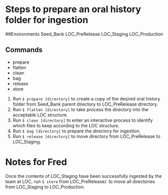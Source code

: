 # Steps to prepare an oral history folder for ingestion

##Environments
Seed_Bank
LOC_PreRelease
LOC_Staging
LOC_Production

## Commands
- prepare
- flatten
- clean
- bag
- release
- store

1. Run `$ prepare [directory]` to create a copy of the desired oral history folder from Seed_Bank parent directory to LOC_PreRelease directory.
2. Run `$ flatten [directory]` to take process the directory into the acceptable LOC structure.
3. Run `$ clean [directory]` to enter an interactive process to identify which files to keep according to the LOC structure.
4. Run `$ bag [directory]` to prepare the directory for ingestion.
5. Run `$ release [directory]` to move directory from LOC_PreRelease to LOC_Staging.

# Notes for Fred
Once the contents of LOC_Staging have been successfully ingested by the team at LOC, run `$ store` from LOC_PreRelease/. to move all directories from LOC_Staging to LOC_Production.